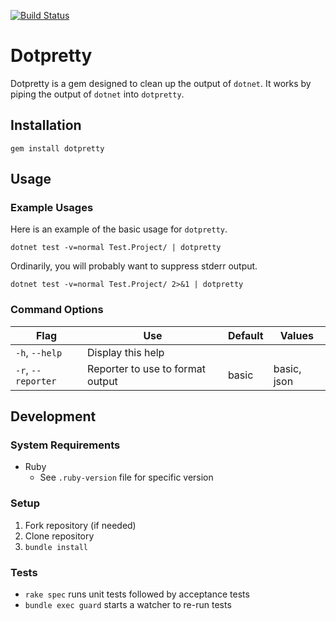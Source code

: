 [![Build Status](https://travis-ci.org/ericmeyer/dotpretty.svg?branch=master)](https://travis-ci.org/ericmeyer/dotpretty)

# Dotpretty

Dotpretty is a gem designed to clean up the output of `dotnet`. It works by piping the output of `dotnet` into `dotpretty`.

## Installation

`gem install dotpretty`

## Usage

### Example Usages

Here is an example of the basic usage for `dotpretty`.

`dotnet test -v=normal Test.Project/ | dotpretty`

Ordinarily, you will probably want to suppress stderr output.

`dotnet test -v=normal Test.Project/ 2>&1 | dotpretty`

### Command Options

| Flag | Use | Default | Values |
|------|-----|---------|--------|
|`-h`, `--help`| Display this help | | |
|`-r`, `--reporter`| Reporter to use to format output | basic | basic, json |

## Development

### System Requirements

 * Ruby
    * See `.ruby-version` file for specific version

### Setup

1. Fork repository (if needed)
2. Clone repository
3. `bundle install`

### Tests

 * `rake spec` runs unit tests followed by acceptance tests
 * `bundle exec guard` starts a watcher to re-run tests
